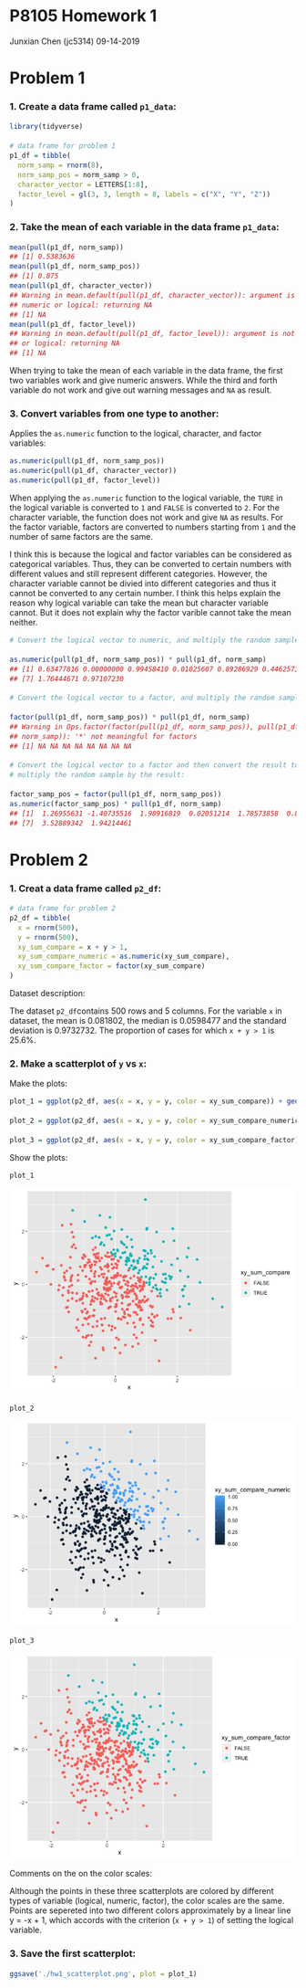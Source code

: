 P8105 Homework 1
================
Junxian Chen (jc5314)
09-14-2019

# Problem 1

### 1\. Create a data frame called `p1_data`:

``` r
library(tidyverse)

# data frame for problem 1
p1_df = tibble(                  
  norm_samp = rnorm(8),
  norm_samp_pos = norm_samp > 0,
  character_vector = LETTERS[1:8],
  factor_level = gl(3, 3, length = 8, labels = c("X", "Y", "Z"))
)
```

### 2\. Take the mean of each variable in the data frame `p1_data`:

``` r
mean(pull(p1_df, norm_samp))
## [1] 0.5383636
mean(pull(p1_df, norm_samp_pos))
## [1] 0.875
mean(pull(p1_df, character_vector))
## Warning in mean.default(pull(p1_df, character_vector)): argument is not
## numeric or logical: returning NA
## [1] NA
mean(pull(p1_df, factor_level))
## Warning in mean.default(pull(p1_df, factor_level)): argument is not numeric
## or logical: returning NA
## [1] NA
```

When trying to take the mean of each variable in the data frame, the
first two variables work and give numeric answers. While the third and
forth variable do not work and give out warning messages and `NA` as
result.

### 3\. Convert variables from one type to another:

Applies the `as.numeric` function to the logical, character, and factor
variables:

``` r
as.numeric(pull(p1_df, norm_samp_pos))
as.numeric(pull(p1_df, character_vector))
as.numeric(pull(p1_df, factor_level))
```

When applying the `as.numeric` function to the logical variable, the
`TURE` in the logical variable is converted to `1` and `FALSE` is
converted to `2`. For the character variable, the function does not work
and give `NA` as results. For the factor variable, factors are converted
to numbers starting from `1` and the number of same factors are the
same.

I think this is because the logical and factor variables can be
considered as categorical variables. Thus, they can be converted to
certain numbers with different values and still represent different
categories. However, the character variable cannot be divied into
different categories and thus it cannot be converted to any certain
number. I think this helps explain the reason why logical variable can
take the mean but character variable cannot. But it does not explain why
the factor varible cannot take the mean
neither.

``` r
# Convert the logical vector to numeric, and multiply the random sample by the result:

as.numeric(pull(p1_df, norm_samp_pos)) * pull(p1_df, norm_samp)
## [1] 0.63477816 0.00000000 0.99458410 0.01025607 0.89286929 0.44625730
## [7] 1.76444671 0.97107230

# Convert the logical vector to a factor, and multiply the random sample by the result:

factor(pull(p1_df, norm_samp_pos)) * pull(p1_df, norm_samp)
## Warning in Ops.factor(factor(pull(p1_df, norm_samp_pos)), pull(p1_df,
## norm_samp)): '*' not meaningful for factors
## [1] NA NA NA NA NA NA NA NA

# Convert the logical vector to a factor and then convert the result to numeric, and 
# multiply the random sample by the result:

factor_samp_pos = factor(pull(p1_df, norm_samp_pos))
as.numeric(factor_samp_pos) * pull(p1_df, norm_samp)
## [1]  1.26955631 -1.40735516  1.98916819  0.02051214  1.78573858  0.89251460
## [7]  3.52889342  1.94214461
```

# Problem 2

### 1\. Creat a data frame called `p2_df`:

``` r
# data frame for problem 2
p2_df = tibble(                  
  x = rnorm(500),
  y = rnorm(500),
  xy_sum_compare = x + y > 1,
  xy_sum_compare_numeric = as.numeric(xy_sum_compare),
  xy_sum_compare_factor = factor(xy_sum_compare)
)
```

Dataset description:

The dataset `p2_df`contains 500 rows and 5 columns. For the variable `x`
in dataset, the mean is 0.081802, the median is 0.0598477 and the
standard deviation is 0.9732732. The proportion of cases for which `x +
y > 1` is 25.6%.

### 2\. Make a scatterplot of `y` vs `x`:

Make the
plots:

``` r
plot_1 = ggplot(p2_df, aes(x = x, y = y, color = xy_sum_compare)) + geom_point()

plot_2 = ggplot(p2_df, aes(x = x, y = y, color = xy_sum_compare_numeric)) + geom_point()

plot_3 = ggplot(p2_df, aes(x = x, y = y, color = xy_sum_compare_factor)) + geom_point()
```

Show the plots:

``` r
plot_1
```

![](p8105_hw1_jc5314_files/figure-gfm/unnamed-chunk-7-1.png)<!-- -->

``` r
plot_2
```

![](p8105_hw1_jc5314_files/figure-gfm/unnamed-chunk-7-2.png)<!-- -->

``` r
plot_3
```

![](p8105_hw1_jc5314_files/figure-gfm/unnamed-chunk-7-3.png)<!-- -->

Comments on the on the color scales:

Although the points in these three scatterplots are colored by different
types of variable (logical, numeric, factor), the color scales are the
same. Points are sepereted into two different colors approximately by a
linear line y = -x + 1, which accords with the criterion (`x + y > 1`)
of setting the logical variable.

### 3\. Save the first scatterplot:

``` r
ggsave('./hw1_scatterplot.png', plot = plot_1)
```

